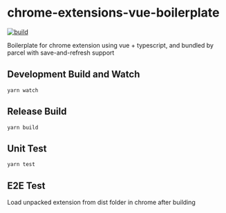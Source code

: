 # chrome-extensions-vue-boilerplate
[![build](https://github.com/hanabi1224/chrome-extensions-vue-boilerplate/actions/workflows/build.yml/badge.svg)](https://github.com/hanabi1224/chrome-extensions-vue-boilerplate/actions/workflows/build.yml)

Boilerplate for chrome extension using vue + typescript, and bundled by parcel with save-and-refresh support

## Development Build and Watch
```
yarn watch
```

## Release Build

```
yarn build
```

## Unit Test
```
yarn test
```

## E2E Test
Load unpacked extension from dist folder in chrome after building
